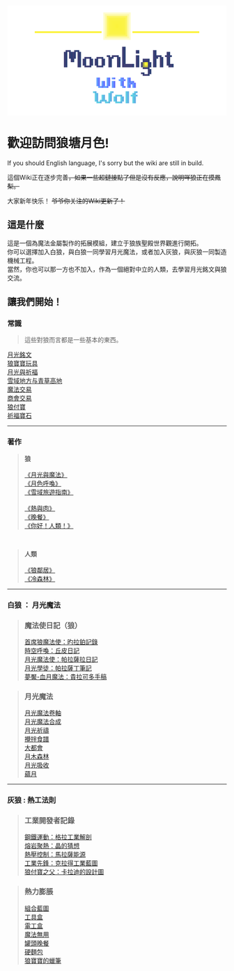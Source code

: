 ![](img/logo.png)

# **歡迎訪問狼塘月色!**

If you should English language, I's sorry but the wiki are still in build.

這個Wiki正在逐步完善~~，如果一些超鏈接點了但是沒有反應，說明咩狼正在摸鳳梨。~~

大家新年快乐！ ~~爷爷你关注的Wiki更新了！~~

## 這是什麼
這是一個為魔法金屬製作的拓展模組，建立于狼族聖殿世界觀進行開拓。<br />
你可以選擇加入白狼，與白狼一同學習月光魔法，或者加入灰狼，與灰狼一同製造機械工程。<br />
當然，你也可以那一方也不加入，作為一個絕對中立的人類，去學習月光銘文與狼交流。

## 讓我們開始！
### **常識**
> 這些對狼而言都是一些基本的東西。

[月光銘文](ZHLang/月光銘文.md)<br />
[狼寶寶玩具](ZHLang/狼寶寶玩具.md)<br />
[月光與祈福](ZHLang/月光與祈福.md)<br />
[雪域地方与青草高地]()<br />
[魔法交易]()<br />
[商會交易]()<br />
[狼付寶]()<br />
[祈福寶石]()<br />

----

### **著作**

> **狼**<br /><br />
>[《月光與魔法》]()<br />
>[《月色呼喚》]()<br />
>[《雪域旅遊指南》]()<br />
><br />
>[《熱與肉》]()<br />
>[《晚餐》]()<br />
>[《你好！人類！》]()<br />

<br />

> **人類**<br /><br />
>[《狼鄰居》]()<br />
>[《冷森林》]()<br />

----

### **白狼 ： 月光魔法**
>### 魔法使日記（狼）
>[首席狼魔法使：旳拉鉑記錄](ZHLang/旳拉鉑記錄.md)<br />
>[時空呼喚：丘皮日記]()<br />
>[月光魔法使：帕拉薩拉日記]()<br />
>[月光學徒：帕拉薩丁筆記]()<br />
>[夢魘-血月魔法：貴拉可多手稿]()<br />

>### 月光魔法
>[月光魔法卷軸]()<br />
>[月光魔法合成]()<br />
>[月光祈禱]()<br />
>[攪拌食譜]()<br />
>[大都會]()<br />
>[月木森林](ZHLang/月木森林.md)<br />
>[月光吸收]()<br />
>[蘊月]()<br />

----

### **灰狼 : 熱工法則**
>### 工業開發者記錄
>[鋼鐵運動：格拉工業解剖]()<br />
>[熔岩聚熱：晶的猜想]()<br />
>[熱壓控制：馬拉薩能源]()<br />
>[工業先鋒：克拉得工業藍圖]()<br />
>[狼付寶之父：卡拉迪的設計圖]()<br />

>### 熱力膨脹
>[組合藍圖]()<br />
>[工具盒]()<br />
>[電工盒]()<br />
>[魔法無用]()<br />
>[罐頭晚餐]()<br />
>[硬麵包]()<br />
>[狼寶寶的蠟筆]()<br />